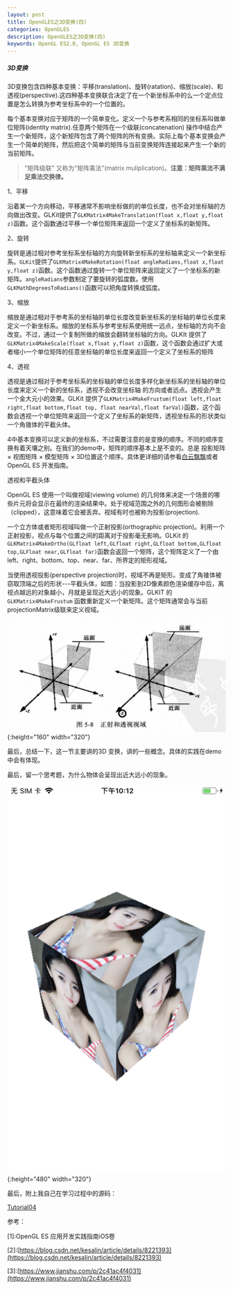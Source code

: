 ```yaml
---
layout: post   
title: OpenGLES之3D变换(四)  
categories: OpenGLES
description: OpenGLES之3D变换(四)
keywords: OpenGL ES2.0, OpenGL ES 3D变换
---
```


<h5>3D变换</h5>



3D变换包含四种基本变换：平移(translation)、旋转(ratation)、缩放(scale)、和透视(perspective).这四种基本变换联合决定了在一个新坐标系中的么一个定点位置是怎么转换为参考坐标系中的一个位置的。




每个基本变换对应于矩阵的一个简单变化。定义一个与参考系相同的坐标系叫做单位矩阵(identity  matrix).任意两个矩阵在一个级联(concatenation) 操作中结合产生一个新矩阵，这个新矩阵包含了两个矩阵的所有变换。实际上每个基本变换会产生一个简单的矩阵，然后把这个简单的矩阵与当前变换矩阵连接起来产生一个新的当前矩阵。



> "矩阵级联" 又称为"矩阵乘法"(matrix muliplication)。<b>注意：矩阵乘法不满足乘法交换律。</b>



1、平移


沿着某一个方向移动，平移通常不影响坐标做的的单位长度，也不会对坐标轴的方向做出改变。GLKit提供了`GLKMatrix4MakeTranslation(float x,float y,float z)`函数。这个函数通过平移一个单位矩阵来返回一个定义了坐标系的新矩阵。



2、旋转


旋转是通过相对参考坐标系坐标轴的方向旋转新坐标系的坐标轴来定义一个新坐标系。`GLKit`提供了`GLKMatrix4MakeRotation(float angleRadians,float x,float y,float z)`函数。这个函数通过旋转一个单位矩阵来返回定义了一个坐标系的新矩阵。`angleRadians`参数制定了要旋转的弧度数。使用`GLKMathDegreesToRadians()`函数可以把角度转换成弧度。



3、缩放


缩放是通过相对于参考系的坐标轴的单位长度改变新坐标系的坐标轴的单位长度来定义一个新坐标系。缩放的坐标系与参考坐标系使用统一远点，坐标轴的方向不会改变。不过，通过一个复制所做的缩放会翻转坐标轴的方向。GLKIt 提供了`GLKMatrix4MakeScale(float x,float y,float z)`函数，这个函数会通过扩大或者缩小一个单位矩阵的任意坐标轴的单位长度来返回一个定义了坐标系的矩阵



4、透视


透视是通过相对于参考坐标系的坐标轴的单位长度多样化新坐标系的坐标轴的单位长度来定义一个新的坐标系，透视不会改变坐标轴 的方向或者远点。透视会产生一个金大元小的效果。GLKit 提供了`GLKMatrix4MakeFrustum(float left,float right,float bottom,float top, float nearVal,float farVal)`函数，这个函数会透视一个单位矩阵来返回一个定义了坐标系的新矩阵，透视坐标系的形状类似一个角锥体的平截头体。




4中基本变换可以定义新的坐标系，不过需要注意的是变换的顺序。不同的顺序变换有着天壤之别。在我们的demo中，矩阵的顺序基本上是不变的。总是 投影矩阵 × 视图矩阵 × 模型矩阵 × 3D位置这个顺序。具体更详细的请参看[白云飘飘](https://blog.csdn.net/kesalin/article/details/7168967)或者OpenGL ES 开发指南。



透视和平截头体



OpenGL ES  使用一个叫做视域(viewing volume) 的几何体来决定一个场景的哪些片元将会显示在最终的渲染结果中。处于视域范围之外的几何图形会被剔除（clipped），这意味着它会被丢弃。视域有时也被称为投影(projection).




一个立方体或者矩形视域叫做一个正射投影(orthographic projection)。利用一个正射投影，视点与每个位置之间的距离对于投影毫无影响。GLKit 的`GLKMatrix4MakeOrtho(GLfloat left,GLfloat right,GLfloat bottom,GLfloat top,GLFloat near,GLfloat far)`函数会返回一个矩阵，这个矩阵定义了一个由left、right、bottom、top、near、far、所界定的矩形视域。


当使用透视投影(perspective projection)时，视域不再是矩形。变成了角锥体被窃取顶端之后的形状---平截头体，如图：当投影到2D像素颜色渲染缓存中后，离视点越远的对象越小，月就是呈现近大远小的现象。GLKIT 的`GLKMatrix4MakeFrustum` 函数重新定义一个新矩阵。这个矩阵通常会与当前projectionMatrix级联来定义视域。

![](/images/blog/OpenGLES/Tutorial04/2019-07-21-162140.png){:height="160" width="320"}



最后，总结一下，这一节主要讲的3D 变换，讲的一些概念。具体的实践在demo 中会有体现。



最后，留一个思考题，为什么物体会呈现出近大远小的现象。


![](/images/blog/OpenGLES/Tutorial04/20190716220750.png){:height="480" width="320"}


最后，附上我自己在学习过程中的源码：


[Tutorial04](https://github.com/heyonly/OpenGLES2.0/tree/master/Tutorial04)



参考：

[1]\:OpenGL ES 应用开发实践指南iOS卷



[2]\:[https://blog.csdn.net/kesalin/article/details/8221393](https://blog.csdn.net/kesalin/article/details/8221393)




[3]\:[https://www.jianshu.com/p/2c41ac4f4031](https://www.jianshu.com/p/2c41ac4f4031)



